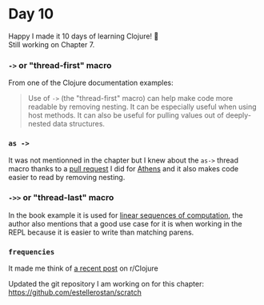 # Day 10

Happy I made it 10 days of learning Clojure! :tada:    
Still working on Chapter 7.

### `->` or "thread-first" macro
From one of the Clojure documentation examples:
> Use of `->` (the "thread-first" macro) can help make code more readable by removing nesting. It can be especially useful when using host methods. 
It can also be useful for pulling values out of deeply-nested data structures.

### `as ->`
It was not mentionned in the chapter but I knew about the `as->` thread macro thanks to a [pull request](https://github.com/athensresearch/athens/pull/217) I did for
[Athens](https://github.com/athensresearch/athens/issues/213) and it also makes code easier to read by removing nesting.

### `->>` or "thread-last" macro
In the book example it is used for [linear sequences of computation](https://aphyr.com/posts/311-clojure-from-the-ground-up-logistics#comment-1825), the author also
mentions that a good use case for it is when working in the REPL because it is easier to write than matching parens.

### `frequencies`
It made me think of [a recent post](https://www.reddit.com/r/Clojure/comments/i7bd9f/counting_elements/) on r/Clojure

Updated the git repository I am working on for this chapter: https://github.com/estellerostan/scratch
